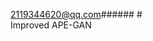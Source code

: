 2119344620@qq.com###### #                                                                                                                                                                                                                                                                                                                                                                                                                                                                                                                                                                                                                                                                                                                                                                             
Improved APE-GAN
